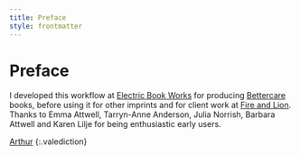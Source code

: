 ```yaml
---
title: Preface
style: frontmatter
---
```


# Preface

I developed this workflow at [Electric Book Works](http://electricbookworks.com) for producing [Bettercare](http://bettercare.co.za) books, before using it for other imprints and for client work at [Fire and Lion](http://fireandlion). Thanks to Emma Attwell, Tarryn-Anne Anderson, Julia Norrish, Barbara Attwell and Karen Lilje for being enthusiastic early users.

[Arthur](http://arthurattwell.com)
{:.valediction}
